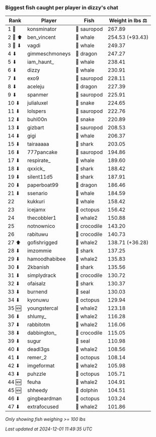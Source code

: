 ### Biggest fish caught per player in dizzy's chat
| Rank | Player | Fish | Weight in lbs ⚖️ |
|------|--------|-----------|---------|
| 1 🥇  | konsminator | 🦕 sauropod | 267.89 |
| 2 🥈 ⬆ | ben_vincent | 🐳 whale | 254.53 (+93.43) |
| 3 🥉 ⬇ | vagdi | 🐳 whale | 249.37 |
| 4 ⬇ | gimmeschmoneys | 🐉 dragon | 247.27 |
| 5 ⬇ | iam_haunt_ | 🐳 whale | 238.41 |
| 6 ⬇ | dizzy | 🐳 whale | 230.91 |
| 7 ⬇ | exo9 | 🦕 sauropod | 228.11 |
| 8 ⬇ | aceleju | 🐉 dragon | 227.39 |
| 9 ⬇ | spanmer | 🦕 sauropod | 225.91 |
| 10 ⬇ | julialuxel | 🐍 snake | 224.65 |
| 11 ⬇ | lolspers | 🦕 sauropod | 222.76 |
| 12 ⬇ | buhl00n | 🐍 snake | 220.89 |
| 13 ⬇ | gizbart | 🦕 sauropod | 208.53 |
| 14 ⬇ | gigi | 🐳 whale | 206.37 |
| 15 ⬇ | tairaaaaa | 🦈 shark | 203.05 |
| 16 ⬇ | 777pancake | 🦕 sauropod | 194.86 |
| 17 ⬇ | respirate_ | 🐳 whale | 189.60 |
| 18 ⬇ | qxxick_ | 🦈 shark | 188.42 |
| 19 ⬇ | silent11d5 | 🦈 shark | 187.91 |
| 20 ⬇ | paperboat99 | 🐉 dragon | 186.46 |
| 21 ⬇ | ssenario | 🐳 whale | 184.59 |
| 22  | kukkuri | 🐳 whale | 158.42 |
| 23  | icejamx | 🐙 octopus | 156.42 |
| 24  | thecobbler1 | 🐋 whale2 | 150.88 |
| 25  | notnownico | 🐊 crocodile | 143.20 |
| 26  | rabituwu | 🐊 crocodile | 140.73 |
| 27 ⬆ | gofishrigged | 🐋 whale2 | 138.71 (+36.28) |
| 28 ⬇ | imzommie | 🦈 shark | 137.25 |
| 29 ⬇ | hamoodhabibee | 🐋 whale2 | 135.83 |
| 30 ⬇ | 2kbanish | 🦈 shark | 135.56 |
| 31 ⬇ | simplydrack | 🐊 crocodile | 130.72 |
| 32 ⬇ | ofaisalz | 🦈 shark | 130.37 |
| 33 ⬇ | burnend | 🦭 seal | 130.03 |
| 34 ⬇ | kyonuwu | 🐙 octopus | 129.94 |
| 35 🆕 | youngstercal | 🐋 whale2 | 123.18 |
| 36 ⬇ | shlumy_ | 🐋 whale2 | 116.28 |
| 37 ⬇ | rabbitotm | 🐋 whale2 | 116.06 |
| 38 ⬇ | dabbington_ | 🐊 crocodile | 115.05 |
| 39 ⬇ | sugur | 🦭 seal | 110.98 |
| 40 ⬇ | deadl3gs | 🐋 whale2 | 108.56 |
| 41 ⬇ | remer_2 | 🐙 octopus | 108.14 |
| 42 ⬇ | imgeformat | 🐋 whale2 | 105.98 |
| 43 ⬇ | puhzzle | 🐙 octopus | 105.71 |
| 44 🆕 | feuha | 🐋 whale2 | 104.91 |
| 45 🆕 | shheedy | 🐬 dolphin | 104.51 |
| 46 ⬇ | gingbeardman | 🐙 octopus | 103.24 |
| 47 ⬇ | extrafocused | 🐋 whale2 | 101.86 |

_Only showing fish weighing >= 100 lbs_

_Last updated at 2024-12-01 11:49:35 UTC_